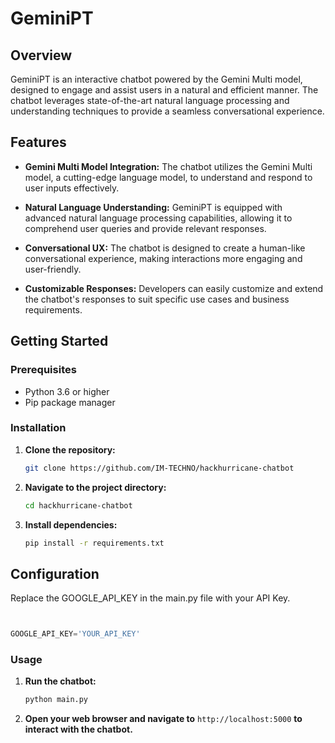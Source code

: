 # GeminiPT

## Overview

GeminiPT is an interactive chatbot powered by the Gemini Multi model, designed to engage and assist users in a natural and efficient manner. The chatbot leverages state-of-the-art natural language processing and understanding techniques to provide a seamless conversational experience.

## Features

- **Gemini Multi Model Integration:** The chatbot utilizes the Gemini Multi model, a cutting-edge language model, to understand and respond to user inputs effectively.

- **Natural Language Understanding:** GeminiPT is equipped with advanced natural language processing capabilities, allowing it to comprehend user queries and provide relevant responses.

- **Conversational UX:** The chatbot is designed to create a human-like conversational experience, making interactions more engaging and user-friendly.

- **Customizable Responses:** Developers can easily customize and extend the chatbot's responses to suit specific use cases and business requirements.

## Getting Started

### Prerequisites

- Python 3.6 or higher
- Pip package manager

### Installation

1. **Clone the repository:**

   ```bash
   git clone https://github.com/IM-TECHNO/hackhurricane-chatbot
   ```

2. **Navigate to the project directory:**

   ```bash
   cd hackhurricane-chatbot
   ```

3. **Install dependencies:**

   ```bash
   pip install -r requirements.txt
   ```

## Configuration

Replace the GOOGLE_API_KEY in the main.py file with your API Key.

```python


GOOGLE_API_KEY='YOUR_API_KEY'


```

### Usage

1. **Run the chatbot:**

   ```bash
   python main.py
   ```

2. **Open your web browser and navigate to** `http://localhost:5000` **to interact with the chatbot.**



